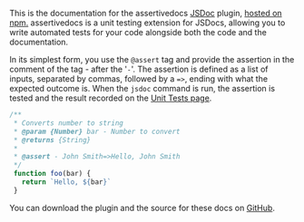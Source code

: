 This is the documentation for the assertivedocs [JSDoc](https://jsdoc.app) plugin, [hosted on npm.](https://www.npmjs.com/package/assertivedocs) 
assertivedocs is a unit testing extension for JSDocs, allowing you to write automated 
tests for your code alongside both the code and the documentation.

In its simplest form, you use the `@assert` tag and provide the assertion in the
comment of the tag - after the '`-`'. The assertion is defined as a list of inputs,
separated by commas, followed by a `=>`, ending with what the expected outcome is. 
When the `jsdoc` command is run, the assertion is tested and the result recorded 
on the [Unit Tests page](/unit-tests).

```javascript
/**
 * Converts number to string
 * @param {Number} bar - Number to convert
 * @returns {String}
 *
 * @assert - John Smith=>Hello, John Smith
 */
 function foo(bar) {
   return `Hello, ${bar}`
 }
```

You can download the plugin and the source for these docs on [GitHub](https://github.com/snailcreature/assertivedocs).